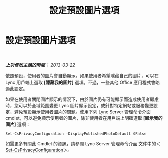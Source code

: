 ﻿---
title: 設定預設圖片選項
TOCTitle: 設定預設圖片選項
ms:assetid: b1c986f0-6400-447a-9e36-78c1c3a4f793
ms:mtpsurl: https://technet.microsoft.com/zh-tw/library/Dn205074(v=OCS.15)
ms:contentKeyID: 53901822
ms.date: 08/10/2015
mtps_version: v=OCS.15
ms.translationtype: HT
---

# 設定預設圖片選項

 

_**上次修改主題的時間：** 2013-03-22_

依照預設，使用者的圖片會自動顯示。如果使用者希望隱藏自己的圖片，可以在 Lync 用戶端上選取 **\[隱藏我的圖片\]** 選項。不過，一些其他 Office 應用程式會略過此設定。

如果在使用者關閉圖片顯示的情況下，由於圖片仍有可能顯示而造成使用者顧慮時，您可以於全域範圍變更 Lync 圖片顯示設定，或針對特定網站或服務變更設定，避免預設顯示使用者圖片的問題。使用下列 Lync Server 管理命令介面 cmdlet，可以避免顯示使用者的圖片，除非使用者在用戶端上明確選取 **\[顯示我的圖片\]** 選項：

    Set-CsPrivacyConfiguration -DisplayPublishedPhotoDefault $False

如需更多有關此 Cmdlet 的資訊，請參閱 Lync Server 管理命令介面 文件中的＜[Set-CsPrivacyConfiguration](set-csprivacyconfiguration.md)＞。

